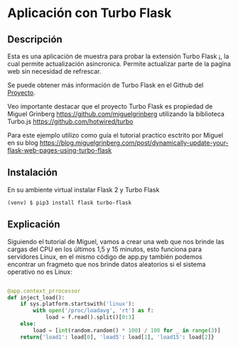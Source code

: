 # Aplicación con Turbo Flask

## Descripción
Esta es una aplicación de muestra para probar la extensión Turbo Flask ¡, la cual permite actualización asincronica. Permite actualizar parte de la pagína web sin necesidad de refrescar.

Se puede obtener más información de Turbo Flask en el Github del [Proyecto](https://github.com/miguelgrinberg/turbo-flask).

Veo importante destacar que el proyecto Turbo Flask es propiedad de Miguel Grinberg https://github.com/miguelgrinberg utilizando la biblioteca Turbo.js https://github.com/hotwired/turbo

Para este ejemplo utilizo como guía el tutorial practico esctrito por Miguel en su blog https://blog.miguelgrinberg.com/post/dynamically-update-your-flask-web-pages-using-turbo-flask

## Instalación

En su ambiente virtual instalar Flask 2 y Turbo Flask

```
(venv) $ pip3 install flask turbo-flask

```

## Explicación

Siguiendo el tutorial de Miguel, vamos a crear una web que nos brinde las cargas del CPU en los últimos 1,5 y 15 minutos, esto funciona para servidores Linux, en el mismo código de app.py también podemos encontrar un fragmeto que nos brinde datos aleatorios si el sistema operativo no es Linux:

```python

@app.context_prrocessor
def inject_load():
    if sys.platform.startswith('linux'):
        with open('/proc/loadavg', 'rt') as f:
            load = f.read().split()[0:3]
    else:
        load = [int(random.random() * 100) / 100 for _ in range(3)]
    return{'load1': load[0], 'load5': load[1], 'load15': load[2]}

```

